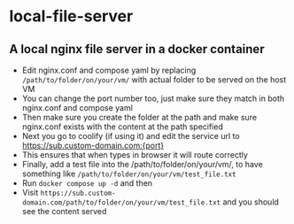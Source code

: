 # local-file-server
## A local nginx file server in a docker container
- Edit nginx.conf and compose yaml by replacing  `/path/to/folder/on/your/vm/` with actual folder to be served on the host VM
- You can change the port number too, just make sure they match in both nginx.conf and compose yaml
- Then make sure you create the folder at the path and make sure nginx.conf exists with the content at the path specified
- Next you go to coolify (if using it) and edit the service url to https://sub.custom-domain.com:{port}
- This ensures that when types in browser it will route correctly
- Finally, add a test file into the /path/to/folder/on/your/vm/, to have something like `/path/to/folder/on/your/vm/test_file.txt`
- Run `docker compose up -d` and then
- Visit  `https://sub.custom-domain.com/path/to/folder/on/your/vm/test_file.txt` and you should see the content served
